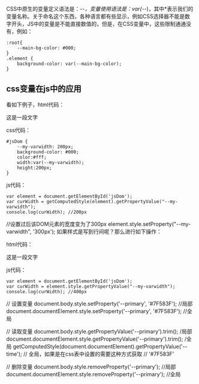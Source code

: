 
CSS中原生的变量定义语法是：--*，变量使用语法是：var(--*)，其中*表示我们的变量名称。关于命名这个东西，各种语言都有些显示，例如CSS选择器不能是数字开头，JS中的变量是不能直接数值的，但是，在CSS变量中，这些限制通通没有，例如：

    :root{
        --main-bg-color: #000;
    }
    .element {
        background-color: var(--main-bg-color);
    }

## css变量在js中的应用

看如下例子，html代码：

<div id="jsDom">这是一段文字</div>

css代码：

    #jsDom {
        --my-varwidth: 200px;
        background-color: #000;
        color:#fff;
        width:var(--my-varwidth);
        height:200px;
    }
    
js代码：

    var element = document.getElementById('jsDom');
    var curWidth = getComputedStyle(element).getPropertyValue("--my-varwidth");
    console.log(curWidth); //200px

//设置过后该DOM元素的宽度变为了300px
element.style.setProperty("--my-varwidth", '300px');
如果样式是写到行间呢？那么进行如下操作：

html代码：

<div id="jsDom" style="--my-varwidth:400px;width:var(--my-varwidth);">这是一段文字</div>

js代码：

    var element = document.getElementById('jsDom');
    var curWidth = element.style.getPropertyValue("--my-varwidth");
    console.log(curWidth); //400px


    


// 设置变量
document.body.style.setProperty('--primary', '#7F583F'); //局部
document.documentElement.style.setProperty('--primary', '#7F583F'); //全局

// 读取变量
document.body.style.getPropertyValue('--primary').trim(); /局部
document.documentElement.style.getPropertyValue('--primary').trim(); /全局
getComputedStyle(document.documentElement).getPropertyValue('--time'); // 全局，如果是在css表中设置的需要这种方式获取
// '#7F583F'

// 删除变量
document.body.style.removeProperty('--primary'); //局部
document.documentElement.style.removeProperty('--primary'); //全局